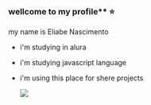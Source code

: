 ### wellcome to my profile** ⭐
 my name is Eliabe Nascimento
- i'm studying in alura 
- i'm studying javascript language
- i'm using this place for shere projects

  






  ![](https://media1.tenor.com/m/Bx-3Z8m16L8AAAAC/blancosksa-dy1ns.gif)

